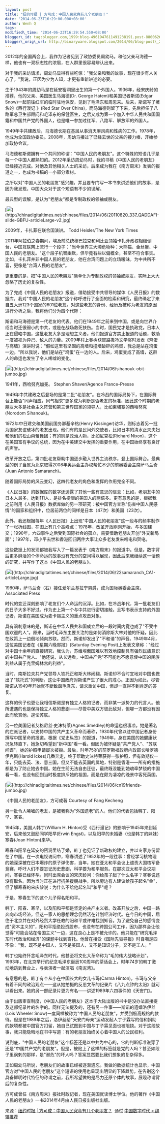 ```yaml
--- 
layout: post 
title: "纽约时报 | 方可成：中国人民究竟有几个老朋友？"
date: '2014-06-23T16:29:00.000+08:00' 
author: Wenh Q
tags:
modified\_time: '2014-06-23T16:29:54.550+08:00' 
blogger\_id: tag:blogger.com,1999:blog-4961947611491238191.post-8800626998020457153
blogger\_orig\_url: http://binaryware.blogspot.com/2014/06/blog-post\_23.html
---
```

2012年的全国两会上，我作为记者见到了政协委员周幼马。和他父亲马海德一样，他也有一双标志性的浓眉，在人群里很容易辨认出来。



对于我的采访请求，周幼马显得有些吃惊："我父亲和我的故事，现在很少有人关心了。"我说，正因为少为人知，才更有重新讲述的必要。



生于1943年的周幼马是在延安窑洞里出生的第一个外国人。1936年，经宋庆龄的推荐，他的父亲、美国医生马海德(Dr.
George Hatem)和美国记者斯诺(Edgar
Snow)一起前往红军的临时驻地保安，见到了毛泽东和周恩来。后来，斯诺写了著名的《西行漫记
》(Red Star Over
China)，而马海德则留了下来，先后担任了八路军总卫生部顾问和毛泽东的保健医生，之后又成为第一个加入中华人民共和国国籍和中国共产党的外国人，也是唯一参加过红军、八路军、解放军的外国人。



1949年中共建政后，马海德长期在基层从事消灭麻风病和性病的工作。1978年，他成为全国政协委员。2008年，周幼马接过了已经去世的父亲的接力棒，开始参加政协会议。



马海德和斯诺拥有一个共同的称谓："中国人民的老朋友"。这个特殊的短语几乎是每一个中国人都熟知的。2012年采访周幼马时，我的书稿《中国人民的老朋友》已经接近完成。对他及其他相关人士的采访，后来成为我在《南方周末》发表的报道之一，也成为书稿的一小部分素材。



之所以对"中国人民的老朋友"感兴趣，并且要专门写一本书来讲述他们的故事，是因为我发现，中国大众对于这个短语有不少的误解。



最典型的误解，是认为"老朋友"都是专制政权的领袖或朋友。





[![](https://images-blogger-opensocial.googleusercontent.com/gadgets/proxy?url=http%3A%2F%2Fchinadigitaltimes.net%2Fchinese%2Ffiles%2F2014%2F06%2F20110820_337_QADDAFI-slide-GBFU-articleLarge-v2.jpg&container=blogger&gadget=a&rewriteMime=image%2F*)](http://chinadigitaltimes.net/chinese/files/2014/06/20110820_337_QADDAFI-slide-GBFU-articleLarge-v2.jpg)



2009年，卡扎菲在联合国演讲。 Todd Heisler/The New York Times



2011年阿拉伯之春期间，埃及前总统穆巴拉克和利比亚领袖卡扎菲政权相继倒台，中国互联网上流行一个段子："当今世界三大濒危物种：大熊猫、金丝猴、中国人民的老朋友。"这个段子机智幽默，但毕竟有些以偏概全，甚至不符合事实。比如，卡扎菲并非中国人民的老朋友，他在台湾问题上的立场暧昧，为中共所不喜，更像是"台湾人民的老朋友"。



更重要的是，把"中国人民的老朋友"简单化为专制政权的领袖或朋友，实际上大大忽略了历史的复杂性。



为了完成《中国人民的老朋友》报道，借助接受中共领导的媒体《人民日报》的数据库，我对"中国人民的老朋友"这个称呼进行了全面的检索和研究，最终确定了来自五大洲123个国家的601位老友。对这些老友的身份、经历及被称为老友的原因进行分析之后，我将他们分为四个代际：



斯诺和马海德是第一代老友的代表。他们在1949年之前来到中国，或是向世界介绍当时还很弱小的中共，或是在战场救死扶伤。当时，国民党才是执政党，日本人正在侵略中国，这批老友大多是理想主义者，他们报道官方禁止报道的话题，救助一度被视为异己、敌人的力量。2009年村上春树获耶路撒冷文学奖时发表《鸡蛋与高墙》演讲时说："假如这里有坚固的高墙和撞墙破碎的鸡蛋，我总是站在鸡蛋一边。"所以我说，他们是站在"鸡蛋"在一边的人。后来，鸡蛋变成了高墙，这群人的命运也发生了令人唏嘘的变化。





[![](https://images-blogger-opensocial.googleusercontent.com/gadgets/proxy?url=http%3A%2F%2Fchinadigitaltimes.net%2Fchinese%2Ffiles%2F2014%2F06%2Fsihanouk-obit-jumbo.jpg&container=blogger&gadget=a&rewriteMime=image%2F*)](http://chinadigitaltimes.net/chinese/files/2014/06/sihanouk-obit-jumbo.jpg)



1941年，西哈努克加冕。 Stephen Shaver/Agence France-Presse



1949年中共建政之后登场的是第二批"老朋友"。在冷战的国际局势下，在国际舞台上能否"同声相应，同气相求"更多成为判断是否老友的标准，因此这个时期的老朋友大多是社会主义阵营和第三世界国家的领导人，比如柬埔寨的西哈努克(Norodom
Sihanouk)。



1972年中日建交和美国前国务卿基辛格(Henry
Kissinger)访华，则标志着另一批为国家友谊破冰的老友出现。他们有的是民间外交使者，比如日本的清水正夫夫妇和他们的松山芭蕾舞团；有的则是政治人物，比如尼克松(Richard
Nixon)，这个在美国富有争议的总统，因为在中美建交中发挥的重要作用，在中国始终享有良好的声誉。



改革开放之后，第四批老友帮助中国逐步融入世界主流秩序，登上国际舞台。最典型的例子当属为北京取得2008年奥运会主办权帮忙不少的前奥委会主席萨马兰奇(Juan
Antonio Samaranch)。



随着国际局势的风云变幻，这四代老友的角色和发挥的作用完全不同。



《人民日报》的数据库的数字还透露了其他一些有意思的信息：比如，老朋友中的日本人最多，达到111人，是排名榜眼的美国人的两倍多。更有意思的是，根据我之前利用《人民日报》数据库做的另一项研究：被中国官方宣称"伤害中国人民感情"的国家和组织中，位居前两位的同样是日本（47次）和美国（23次）。



此外，我还根据每年《人民日报》上出现"中国人民的老朋友"这一段与的频率制作了一张折线图，在图上有几个高峰点：1978年，改革开放刚刚开始，与多国建交；1990年，六四事件之后受到国际社会的孤立，需要借助老朋友开创"外交新局面"；1997年，邓小平去世和香港回归两件大事让众多老友发来唁电和贺电。



这些数据上的发现都被我写入了一篇发表于《南方周末》的报道中。但是，数字背后更多鲜活的个体命运的故事没有充分的空间得以展现，因此后来我继续这一话题的研究，并写作了这本《中国人民的老朋友》。





[![](https://images-blogger-opensocial.googleusercontent.com/gadgets/proxy?url=http%3A%2F%2Fchinadigitaltimes.net%2Fchinese%2Ffiles%2F2014%2F06%2F22samaranch_CA1-articleLarge.jpg&container=blogger&gadget=a&rewriteMime=image%2F*)](http://chinadigitaltimes.net/chinese/files/2014/06/22samaranch_CA1-articleLarge.jpg)



1980年，萨马兰奇（右）接任爱尔兰基拉宁男爵，成为国际奥委会主席。
Associated Press



时代的变迁深刻影响了老友们个人命运的沉浮。比如，在冷战年代，第一批老友们的日子大多不好过。作为史上第一个与中共进行密切接触，且写书表示支持的外国记者，斯诺在美国成为麦卡锡主义的重点攻击对象。



具有讽刺意味的是，斯诺在中华人民共和国成立后的一段时间内竟也成了"不受中国欢迎的人"。原来，当时毛泽东主要关注的是如何消除斯大林对他的怀疑，因此在政策上一边倒地倾向苏联。然而，斯诺却发出了"不和谐"的声音。1949年4月，这位美国记者在《星期六晚邮报》(Saturday
Evening
Post)上发表文章称："经过对中国十余年的直接研究，我认为，苏维埃俄国难以有效地控制具有强烈民族意识的中国共产党人。"他还说，从长远看，中国共产党"不可能也不愿意使中国的民族利益从属于克里姆林宫的利益"。



当时，南斯拉夫共产党领导人铁托正和斯大林闹翻，斯诺却不合时宜地对中国也做出了"铁托式"的判断。这让中国政府对斯诺产生了很大的戒心。正因为如此，尽管斯诺从1949年开始就不断致函毛泽东，请求重访中国，但却一直得不到肯定的答复。



这样的例子也更让我相信斯诺是有独立人格的记者，而非某一派势力的代言人。他所遭遇的也是保持独立人格的悲剧——尽管中美双方彼此敌对，但哪一方都没有因此而欣赏他，遑论苏联。



另一位美国记者艾格尼丝·史沫特莱(Agnes
Smedley)的命运也很凄凉。她是著名的左派记者，以支持中国的共产主义革命而著称，1930年代曾以驻中国记者身份撰写中国革命的报道。根据《党史纵览》的报道，1949年，身在美国的她健康状况急转直下，她急切希望到"新中国"看一看。但因为被怀疑是"共产党人"、"苏联间谍"，她的护照申请屡次被拒。最后，时年75岁的前罗斯福政府内政部长哈罗德·伊克斯(Harold
Ickes)几番奔走，终于帮助史沫特莱获得一张护照，但有效期仅一年，只能去英、法、意三国，但又不能去英国的属地，特别是香港——所有的措施都是为了防止她去中国。她在生前无法自由迁徙，最终既没能到她魂牵梦绕的中国看一看，也没有回到当时极度排斥她的祖国，而是在颇为凄凉的晚景中客死英国。





[![](https://images-blogger-opensocial.googleusercontent.com/gadgets/proxy?url=http%3A%2F%2Fchinadigitaltimes.net%2Fchinese%2Ffiles%2F2014%2F06%2Fcn19friends-jumbo.jpg&container=blogger&gadget=a&rewriteMime=image%2F*)](http://chinadigitaltimes.net/chinese/files/2014/06/cn19friends-jumbo.jpg)



《中国人民的老朋友》，方可成著 Courtesy of Fang Kecheng



另一批令人唏嘘的老友，是被我称为"外国遗老"的人，他们的代表包括韩丁、阳早、寒春。



1945年，美国人韩丁(William H.
Hinton)受《西行漫记》的影响于1945年来到延安，后来他又鼓励同学阳早(Erwin
Engst)，以及阳早的未婚妻（也是韩丁的妹妹）寒春(Joan Hinton)来华。



寒春和阳早在延安的窑洞里结了婚，韩丁也见证了新政权的建立，并以专家身份留在了中国。在一次电视访问中，寒春讲述了1952年的一段往事：曾经学习核物理的她深深被在日本爆炸的原子弹伤害，当年，她在亚太和平会议上谴责大国核军备竞赛，呼吁人们不要忘记历史悲剧，科学要为和平服务。在那次亚太和平会议期间，寒春已经怀孕。同时出席会议的宋庆龄问：你给孩子起了什么名字？寒春说还没有取名。因为当时正在进行抗美援朝战争，所以旁边有人建议给孩子起名"金"，但了解寒春的宋庆龄说：为什么不给他起名叫"和平"呢？



于是，寒春生下的这个儿子得名阳和平。



韩丁、阳春、寒早，以及阳和平都是坚定的共产主义者。改革开放之后，中国一路奔向市场经济，但这一家人的思想理念仍然活在计划经济时代。在今日的中国，居住于北京并在对外经贸大学任教的阳和平或许难找到知音。为了避免自己的感情变成"资本主义的"，阳和平拒绝投资股市，也没有在跨国公司工作，因为那样会让他觉得"可能会站在帝国主义"一边，这在良心上是不被允许的。他只能在"研究毛泽东时代政治和经济"的课题中找到寄托。他曾在接受《国际先驱导报》时自嘲是四不像："我，既不是中国人，又不是美国人，又不是知识分子，又不是工人。"



韩丁也始终怀念毛泽东时代，他甚至将文化大革命称为"毛的伟大战略计划"。1993年，在北京举行的纪念毛泽东诞辰100周年的茶话会上，时年74岁的韩丁激动地跳到舞台上，与表演者一起演唱《南泥湾》。



有意思的是，韩丁有个从小在中国长大的女儿卡玛(Carma
Hinton)。卡玛与父亲有着不同的政治观点——这从她拍摄的反思文革的纪录片《八九点钟的太阳》就可以看出来。她的另一部纪录片更为有名——讲述1989年六四事件的《天安门》。



由于出版审查制度，《中国人民的老朋友》这本于大陆出版的书中是没办法直接提及这部纪录片的名字的。同样无法提及的，还有另一件事——斯诺的遗孀洛伊丝(Lois
Wheeler
Snow)一度同样被称为"中国人民的老朋友"，并受到极高规格的款待。但是在1989年之后，洛伊丝给"天安门母亲"运动发起人丁子霖写的信和捐助的款项都被中国官方扣留，她自己试图到中国与丁子霖见面也被阻挠。对于这段故事，我只能隐晦地在书中写道：有的老朋友始终关心着中国人的公民权利。



说到底，"中国人民的老朋友"这个标签还是以中共为中心的，它的判断标准说穿了还是"中国共产党的老朋友"。但是，被贴上了这样的标签就是党的人吗？甚至如段子里讽刺的那样，是"濒危"的坏人吗？答案显然要比我们想象的复杂得多。



正如周幼马所说，老朋友们的故事已经被逐渐遗忘。我做的数据统计也显示，中国官方对"中国人民的老朋友"这个短语的使用也呈现出明显的下降趋势。在告别这个具备鲜明时代特征的称谓之前，我所希望做的是尽力还原个体的故事，展现称谓背后的复杂性。



方可成曾任《南方周末》报社时政记者，现在美国就读博士学位。他的著作《中国人民的老朋友》一书2014年4月由人民日报出版社出版。
<div>




</div>

<div>

来源：[纽约时报 |
方可成：中国人民究竟有几个老朋友？](http://feedproxy.google.com/~r/chinagfwblog/~3/BkBPIEB4SFI/)  通过 [中国数字时代
»
编辑推荐](http://pipes.yahoo.com/pipes/pipe.info?_id=4ebbe79f06d4342d785a0cab9913dc0c)

</div>

